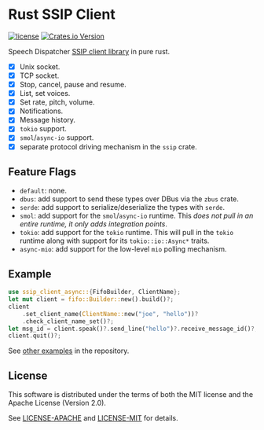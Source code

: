 Rust SSIP Client
================

[![license](https://img.shields.io/badge/license-MIT%2FApache--2.0-blue)](https://github.com/odilia-app/ssip-client-async/blob/main/LICENSE-MIT)
[![Crates.io Version](https://img.shields.io/crates/v/ssip-client-async.svg)](https://crates.io/crates/ssip-client-async)

Speech Dispatcher [SSIP client library](http://htmlpreview.github.io/?https://github.com/brailcom/speechd/blob/master/doc/ssip.html) in pure rust.

- [x] Unix socket.
- [x] TCP socket.
- [x] Stop, cancel, pause and resume.
- [x] List, set voices.
- [x] Set rate, pitch, volume.
- [x] Notifications.
- [x] Message history.
- [x] `tokio` support.
- [x] `smol`/`async-io` support.
- [x] separate protocol driving mechanism in the `ssip` crate.

Feature Flags
---------------

- `default`: none.
- `dbus`: add support to send these types over DBus via the `zbus` crate.
- `serde`: add support to serialize/deserialize the types with `serde`.
- `smol`: add support for the `smol`/`async-io` runtime. This _does not pull in an entire runtime, it only adds integration points_.
- `tokio`: add support for the `tokio` runtime. This will pull in the `tokio` runtime along with support for its `tokio::io::Async*` traits.
- `async-mio`: add support for the low-level `mio` polling mechanism.

Example
-------

```rust
use ssip_client_async::{FifoBuilder, ClientName};
let mut client = fifo::Builder::new().build()?;
client
    .set_client_name(ClientName::new("joe", "hello"))?
    .check_client_name_set()?;
let msg_id = client.speak()?.send_line("hello")?.receive_message_id()?;
client.quit()?;
```

See [other examples](./ssip-client-async/examples) in the repository.

License
-------

This software is distributed under the terms of both the MIT license
and the Apache License (Version 2.0).

See [LICENSE-APACHE](LICENSE-APACHE) and [LICENSE-MIT](LICENSE-MIT) for details.
